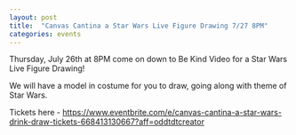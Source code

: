 ```yaml
---
layout: post
title:  "Canvas Cantina a Star Wars Live Figure Drawing 7/27 8PM"
categories: events
---
```

Thursday, July 26th at 8PM come on down to Be Kind Video for a Star Wars Live Figure Drawing!

We will have a model in costume for you to draw, going along with theme of Star Wars.

Tickets here - https://www.eventbrite.com/e/canvas-cantina-a-star-wars-drink-draw-tickets-668413130667?aff=oddtdtcreator
